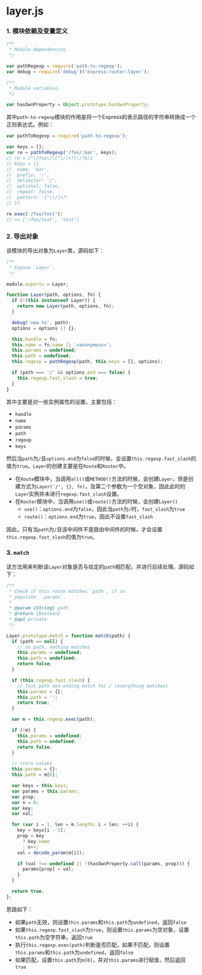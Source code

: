 # layer.js

### 1. 模块依赖及变量定义

```javascript
/**
 * Module dependencies.
 */

var pathRegexp = require('path-to-regexp');
var debug = require('debug')('express:router:layer');

/**
 * Module variables.
 */

var hasOwnProperty = Object.prototype.hasOwnProperty;
```

其中`path-to-regexp`模块的作用是将一个Express的表示路径的字符串转换成一个正则表达式。例如：

```javascript
var pathToRegexp = require('path-to-regexp');

var keys = [];
var re = pathToRegexp('/foo/:bar', keys);
// re = /^\/foo\/([^\/]+?)\/?$/i
// keys = [{
//  name: 'bar',
//  prefix: '/',
//  delimiter: '/',
//  optional: false,
//  repeat: false,
//  pattern: '[^\\/]+?'
// }]

re.exec('/foo/test');
// => ['/foo/test', 'test']
```

### 2. 导出对象

该模块的导出对象为`Layer`类，源码如下：

```javascript
/**
 * Expose `Layer`.
 */

module.exports = Layer;

function Layer(path, options, fn) {
  if (!(this instanceof Layer)) {
    return new Layer(path, options, fn);
  }

  debug('new %s', path);
  options = options || {};

  this.handle = fn;
  this.name = fn.name || '<anonymous>';
  this.params = undefined;
  this.path = undefined;
  this.regexp = pathRegexp(path, this.keys = [], options);

  if (path === '/' && options.end === false) {
    this.regexp.fast_slash = true;
  }
}
```

其中主要是对一些实例属性的设置，主要包括：

- `handle`
- `name`
- `params`
- `path`
- `regexp`
- `keys`

然后当`path`为`/`且`options.end`为`false`的时候，会设置`this.regexp.fast_slash`的值为`true`。`Layer`的创建主要是在`Route`和`Router`中。

- 在`Route`模块中，当调用`all()`或`METHOD()`方法的时候，会创建`Layer`，但是创建方式为`Layer('/', {}, fn)`，及第二个参数为一个空对象，因此此时的`Layer`实例并未进行`regexp.fast_slash`设置。
- 在`Router`模块中，当调用`use()`或`route()`方法的时候，会创建`Layer()`
    - `use()`：`options.end`为`false`，因此当`path`为`/`时，`fast_slash`为`true`
    - `route()`：`options.end`为`true`，因此不设置`fast_slash`

因此，只有当`path`为`/`且该中间件不是路由中间件的时候，才会设置`this.regexp.fast_slash`的值为`true`。

### 3. `match`

该方法用来判断该`Layer`对象是否与给定的`path`相匹配，并进行后续处理。源码如下：

```javascript
/**
 * Check if this route matches `path`, if so
 * populate `.params`.
 *
 * @param {String} path
 * @return {Boolean}
 * @api private
 */

Layer.prototype.match = function match(path) {
  if (path == null) {
    // no path, nothing matches
    this.params = undefined;
    this.path = undefined;
    return false;
  }

  if (this.regexp.fast_slash) {
    // fast path non-ending match for / (everything matches)
    this.params = {};
    this.path = '';
    return true;
  }

  var m = this.regexp.exec(path);

  if (!m) {
    this.params = undefined;
    this.path = undefined;
    return false;
  }

  // store values
  this.params = {};
  this.path = m[0];

  var keys = this.keys;
  var params = this.params;
  var prop;
  var n = 0;
  var key;
  var val;

  for (var i = 1, len = m.length; i < len; ++i) {
    key = keys[i - 1];
    prop = key
      ? key.name
      : n++;
    val = decode_param(m[i]);

    if (val !== undefined || !(hasOwnProperty.call(params, prop))) {
      params[prop] = val;
    }
  }

  return true;
};
```

思路如下：

- 如果`path`无效，则设置`this.params`和`this.path`为`undefined`，返回`false`
- 如果`this.regexp.fast_slash`为`true`，则设置`this.params`为空对象，设置`this.path`为空字符串，返回`true`
- 执行`this.regexp.exec(path)`判断是否匹配，如果不匹配，则设置`this.params`和`this.path`为`undefined`，返回`false`
- 如果匹配，设置`this.path`为`m[0]`，并对`this.params`进行赋值，然后返回`true`

